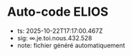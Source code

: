 # Auto-code ELIOS
- ts: 2025-10-22T17:17:00.467Z
- sig: ∞.je.toi.nous.432.528
- note: fichier généré automatiquement